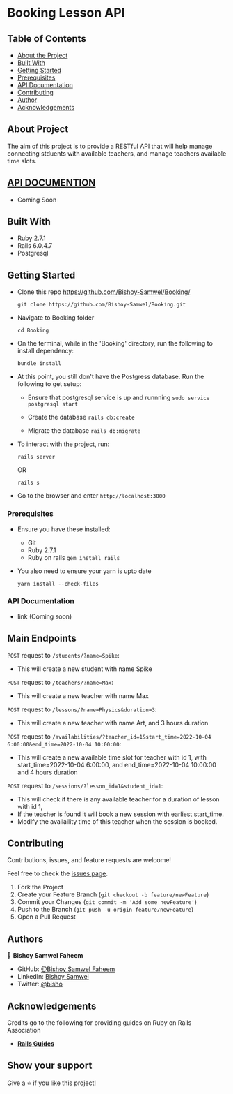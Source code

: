 # Booking Lesson API

## Table of Contents

- [About the Project](#about-the-project)
- [Built With](#built-with)
- [Getting Started](#getting-started)
- [Prerequisites](#prerequisites)
- [API Documentation](#api-documentation)
- [Contributing](#contributing)
- [Author](#author)
- [Acknowledgements](#acknowledgements)

## About Project
The aim of this project is to provide a RESTful API that will help manage connecting stduents with available teachers, and manage teachers available time slots.


<!-- ![screenshot](./screenshot.png) -->

## [API DOCUMENTION](#api-documentation)

- Coming Soon

## Built With

- Ruby 2.7.1
- Rails 6.0.4.7
- Postgresql

## Getting Started

- Clone this repo https://github.com/Bishoy-Samwel/Booking/
  ```
  git clone https://github.com/Bishoy-Samwel/Booking.git
  ```
- Navigate to Booking folder
  ```
  cd Booking
  ```
- On the terminal, while in the 'Booking' directory, run the following to install dependency:
  ```
  bundle install
  ```
- At this point, you still don't have the Postgress database. Run the following to get setup:

  - Ensure that postgresql service is up and runnning
    `sudo service postgresql start`
  - Create the database
    `rails db:create`

  - Migrate the database
    `rails db:migrate`

- To interact with the project, run:

  ```
  rails server
  ```

  OR

  ```
  rails s
  ```

- Go to the browser and enter
  `http://localhost:3000`

### Prerequisites

- Ensure you have these installed:

  - Git
  - Ruby 2.7.1
  - Ruby on rails `gem install rails`

- You also need to ensure your yarn is upto date
  ```
  yarn install --check-files
  ```

### API Documentation
- link (Coming soon)

## Main Endpoints
`POST` request to `/students/?name=Spike`:
- This will create a new student with name Spike

`POST` request to `/teachers/?name=Max`:
- This will create a new teacher with name Max

`POST` request to `/lessons/?name=Physics&duration=3`:
- This will create a new teacher with name Art, and 3 hours duration

`POST` request to `/availabilities/?teacher_id=1&start_time=2022-10-04 6:00:00&end_time=2022-10-04 10:00:00`:
- This will create a new available time slot for teacher with id 1, with start_time=2022-10-04 6:00:00, and end_time=2022-10-04 10:00:00 and 4 hours duration

`POST` request to `/sessions/?lesson_id=1&student_id=1`:
- This will check if there is any available teacher for a duration of lesson with id 1, 
- If the teacher is found it will book a new session with earliest start_time.
- Modify the availaility time of this teacher when the session is booked.

## Contributing

Contributions, issues, and feature requests are welcome!

Feel free to check the [issues page](https://github.com/Bishoy-Samwel/Booking/issues).

1. Fork the Project
2. Create your Feature Branch (`git checkout -b feature/newFeature`)
3. Commit your Changes (`git commit -m 'Add some newFeature'`)
4. Push to the Branch (`git push -u origin feature/newFeature`)
5. Open a Pull Request

## Authors

👤 **Bishoy Samwel Faheem**

- GitHub: [@Bishoy Samwel Faheem](https://github.com/Bishoy-Samwel)
- LinkedIn: [Bishoy Samwel](https://www.linkedin.com/in/bishoy-samwuel-ss/)
- Twitter: [@bisho](https://twitter.com/BishoFaheem15)

## Acknowledgements

Credits go to the following for providing guides on Ruby on Rails Association

- [**Rails Guides**](https://guides.rubyonrails.org/)

## Show your support

Give a ⭐️ if you like this project!
